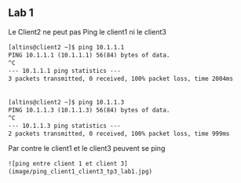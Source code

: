 Lab 1
--------


Le Client2 ne peut pas Ping le client1 ni le client3

	[altins@client2 ~]$ ping 10.1.1.1
	PING 10.1.1.1 (10.1.1.1) 56(84) bytes of data.
	^C
	--- 10.1.1.1 ping statistics ---
	3 packets transmitted, 0 received, 100% packet loss, time 2004ms


	[altins@client2 ~]$ ping 10.1.1.3
	PING 10.1.1.3 (10.1.1.3) 56(84) bytes of data.
	^C
	--- 10.1.1.3 ping statistics ---
	2 packets transmitted, 0 received, 100% packet loss, time 999ms



Par contre le client1 et le client3 peuvent se ping

	![ping entre client 1 et client 3](image/ping_client1_client3_tp3_lab1.jpg)